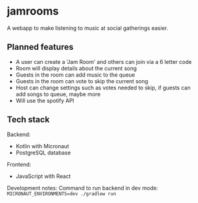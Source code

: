 # jamrooms
A webapp to make listening to music at social gatherings easier.

## Planned features
- A user can create a 'Jam Room' and others can join via a 6 letter code
- Room will display details about the current song
- Guests in the room can add music to the queue
- Guests in the room can vote to skip the current song
- Host can change settings such as votes needed to skip, if guests can add songs to queue, maybe more
- Will use the spotify API

## Tech stack
Backend:
- Kotlin with Micronaut
- PostgreSQL database

Frontend:
- JavaScript with React


Development notes:
Command to run backend in dev mode: `MICRONAUT_ENVIRONMENTS=dev ./gradlew run`
